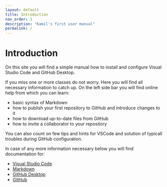 ```yaml
---
layout: default
title: Introduction
nav_order: 1
description: "Kamil's first user manual"
permalink: /
---
```


# Introduction

On this site you will find a simple manual how to install and configure Visual Studio Code and GitHub Desktop.

If you miss one or more classes do not worry. Here you will find all necessary information to catch up. On the left side bar you will find online help from which you can learn:
* basic syntax of Markdown
* how to publish your first repository to GitHub and introduce changes to it
* how to download up-to-date files from GitHub
* how to invite a collaborator to your repository

You can also count on few tips and hints for VSCode and solution of typicall troubles during GitHub configuration.

In case of any more information necessary below you will find documentation for:
* [Visual Studio Code](https://code.visualstudio.com/docs)
* [Markdown](https://www.markdownguide.org/basic-syntax/)
* [GitHub Desktop](https://docs.github.com/en/desktop)
* [GitHub](https://docs.github.com/en)